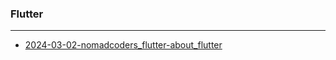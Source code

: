 ### Flutter

---

- [2024-03-02-nomadcoders_flutter-about_flutter](./2024-03-02-nomadcoders_flutter-about_flutter.md)
